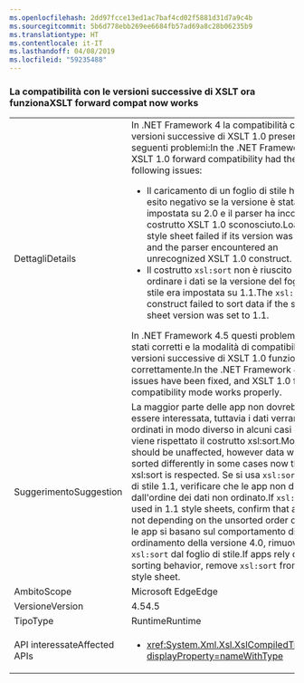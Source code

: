 ```yaml
---
ms.openlocfilehash: 2dd97fcce13ed1ac7baf4cd02f5881d31d7a9c4b
ms.sourcegitcommit: 5b6d778ebb269ee6684fb57ad69a8c28b06235b9
ms.translationtype: HT
ms.contentlocale: it-IT
ms.lasthandoff: 04/08/2019
ms.locfileid: "59235488"
---
```

### <a name="xslt-forward-compat-now-works"></a><span data-ttu-id="a00f6-101">La compatibilità con le versioni successive di XSLT ora funziona</span><span class="sxs-lookup"><span data-stu-id="a00f6-101">XSLT forward compat now works</span></span>

|   |   |
|---|---|
|<span data-ttu-id="a00f6-102">Dettagli</span><span class="sxs-lookup"><span data-stu-id="a00f6-102">Details</span></span>|<span data-ttu-id="a00f6-103">In .NET Framework 4 la compatibilità con le versioni successive di XSLT 1.0 presenta i seguenti problemi:</span><span class="sxs-lookup"><span data-stu-id="a00f6-103">In the .NET Framework 4, XSLT 1.0 forward compatibility had the following issues:</span></span><ul><li><span data-ttu-id="a00f6-104">Il caricamento di un foglio di stile ha avuto esito negativo se la versione è stata impostata su 2.0 e il parser ha incontrato un costrutto XSLT 1.0 sconosciuto.</span><span class="sxs-lookup"><span data-stu-id="a00f6-104">Loading a style sheet failed if its version was set to 2.0 and the parser encountered an unrecognized XSLT 1.0 construct.</span></span></li><li><span data-ttu-id="a00f6-105">Il costrutto <code>xsl:sort</code> non è riuscito a ordinare i dati se la versione del foglio di stile era impostata su 1.1.</span><span class="sxs-lookup"><span data-stu-id="a00f6-105">The <code>xsl:sort</code> construct failed to sort data if the style sheet version was set to 1.1.</span></span></li></ul><span data-ttu-id="a00f6-106">In .NET Framework 4.5 questi problemi sono stati corretti e la modalità di compatibilità con le versioni successive di XSLT 1.0 funziona correttamente.</span><span class="sxs-lookup"><span data-stu-id="a00f6-106">In the .NET Framework 4.5, these issues have been fixed, and XSLT 1.0 forward compatibility mode works properly.</span></span>|
|<span data-ttu-id="a00f6-107">Suggerimento</span><span class="sxs-lookup"><span data-stu-id="a00f6-107">Suggestion</span></span>|<span data-ttu-id="a00f6-108">La maggior parte delle app non dovrebbe essere interessata, tuttavia i dati verranno ordinati in modo diverso in alcuni casi ora che viene rispettato il costrutto xsl:sort.</span><span class="sxs-lookup"><span data-stu-id="a00f6-108">Most apps should be unaffected, however data will be sorted differently in some cases now that xsl:sort is respected.</span></span> <span data-ttu-id="a00f6-109">Se si usa <code>xsl:sort</code> nei fogli di stile 1.1, verificare che le app non dipendano dall'ordine dei dati non ordinato.</span><span class="sxs-lookup"><span data-stu-id="a00f6-109">If <code>xsl:sort</code> is used in 1.1 style sheets, confirm that apps were not depending on the unsorted order of data.</span></span> <span data-ttu-id="a00f6-110">Se le app si basano sul comportamento di ordinamento della versione 4.0, rimuovere <code>xsl:sort</code> dal foglio di stile.</span><span class="sxs-lookup"><span data-stu-id="a00f6-110">If apps rely on the 4.0 sorting behavior, remove <code>xsl:sort</code> from the style sheet.</span></span>|
|<span data-ttu-id="a00f6-111">Ambito</span><span class="sxs-lookup"><span data-stu-id="a00f6-111">Scope</span></span>|<span data-ttu-id="a00f6-112">Microsoft Edge</span><span class="sxs-lookup"><span data-stu-id="a00f6-112">Edge</span></span>|
|<span data-ttu-id="a00f6-113">Versione</span><span class="sxs-lookup"><span data-stu-id="a00f6-113">Version</span></span>|<span data-ttu-id="a00f6-114">4.5</span><span class="sxs-lookup"><span data-stu-id="a00f6-114">4.5</span></span>|
|<span data-ttu-id="a00f6-115">Tipo</span><span class="sxs-lookup"><span data-stu-id="a00f6-115">Type</span></span>|<span data-ttu-id="a00f6-116">Runtime</span><span class="sxs-lookup"><span data-stu-id="a00f6-116">Runtime</span></span>|
|<span data-ttu-id="a00f6-117">API interessate</span><span class="sxs-lookup"><span data-stu-id="a00f6-117">Affected APIs</span></span>|<ul><li><xref:System.Xml.Xsl.XslCompiledTransform?displayProperty=nameWithType></li></ul>|

